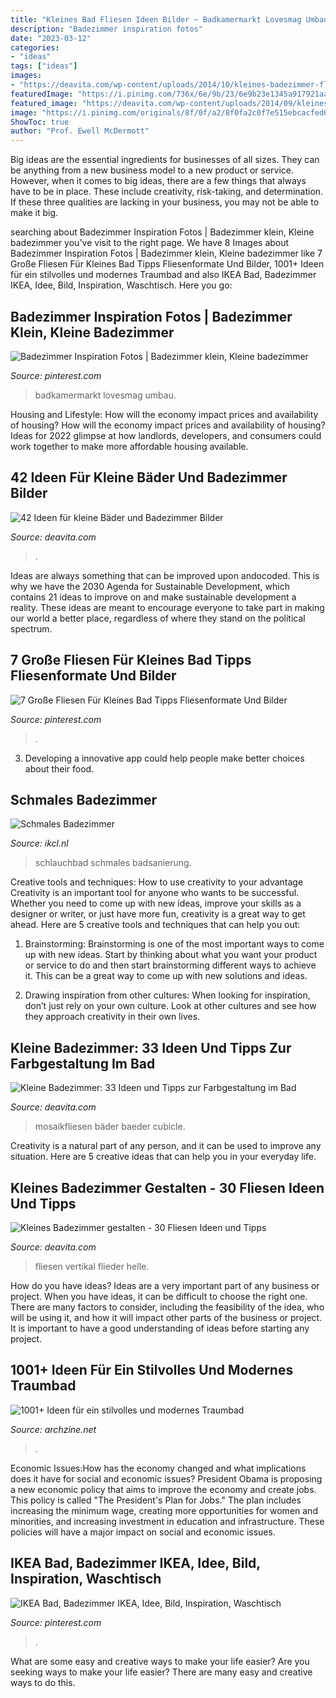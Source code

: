 ```yaml
---
title: "Kleines Bad Fliesen Ideen Bilder ~ Badkamermarkt Lovesmag Umbau"
description: "Badezimmer inspiration fotos"
date: "2023-03-12"
categories:
- "ideas"
tags: ["ideas"]
images:
- "https://deavita.com/wp-content/uploads/2014/10/kleines-badezimmer-fliesen-ideengrau-weiss-floral-vertikal.jpg"
featuredImage: "https://i.pinimg.com/736x/6e/9b/23/6e9b23e1345a917921aabb5d6f51b369.jpg"
featured_image: "https://deavita.com/wp-content/uploads/2014/09/kleines-bad-idee-matt-braune-fliesen-waschtisch-led-streifen.jpg"
image: "https://i.pinimg.com/originals/8f/0f/a2/8f0fa2c0f7e515ebcacfed605364b638.jpg"
ShowToc: true
author: "Prof. Ewell McDermott"
---
```



Big ideas are the essential ingredients for businesses of all sizes. They can be anything from a new business model to a new product or service. However, when it comes to big ideas, there are a few things that always have to be in place. These include creativity, risk-taking, and determination. If these three qualities are lacking in your business, you may not be able to make it big.

	

		
searching about Badezimmer Inspiration Fotos | Badezimmer klein, Kleine badezimmer you've visit to the right page. We have 8 Images about Badezimmer Inspiration Fotos | Badezimmer klein, Kleine badezimmer like 7 Große Fliesen Für Kleines Bad Tipps Fliesenformate Und Bilder, 1001+ Ideen für ein stilvolles und modernes Traumbad and also IKEA Bad, Badezimmer IKEA, Idee, Bild, Inspiration, Waschtisch. Here you go:
		
    
## Badezimmer Inspiration Fotos | Badezimmer Klein, Kleine Badezimmer

<img loading=lazy src="https://i.pinimg.com/736x/6e/9b/23/6e9b23e1345a917921aabb5d6f51b369.jpg" onerror="this.onerror=null;this.src='https://tse3.mm.bing.net/th?id=OIP.M546wW45_XaeSmptwS2StQHaMF&amp;pid=15.1';" alt="Badezimmer Inspiration Fotos | Badezimmer klein, Kleine badezimmer">

_Source: pinterest.com_

>badkamermarkt lovesmag umbau. 

	

Housing and Lifestyle: How will the economy impact prices and availability of housing?
How will the economy impact prices and availability of housing? 
Ideas for 2022 glimpse at how landlords, developers, and consumers could work together to make more affordable housing available.

    
## 42 Ideen Für Kleine Bäder Und Badezimmer Bilder

<img loading=lazy src="https://deavita.com/wp-content/uploads/2014/09/kleines-bad-idee-matt-braune-fliesen-waschtisch-led-streifen.jpg" onerror="this.onerror=null;this.src='https://tse3.mm.bing.net/th?id=OIP.q8MPpraCFAL_t57iO7wn6QHaLH&amp;pid=15.1';" alt="42 Ideen für kleine Bäder und Badezimmer Bilder">

_Source: deavita.com_

>. 

	

Ideas are always something that can be improved upon andocoded. This is why we have the 2030 Agenda for Sustainable Development, which contains 21 ideas to improve on and make sustainable development a reality. These ideas are meant to encourage everyone to take part in making our world a better place, regardless of where they stand on the political spectrum.

    
## 7 Große Fliesen Für Kleines Bad Tipps Fliesenformate Und Bilder

<img loading=lazy src="https://i.pinimg.com/736x/cd/ee/fe/cdeefe9e5347eb90f3af58c923505ad2.jpg" onerror="this.onerror=null;this.src='https://tse1.mm.bing.net/th?id=OIP.1Uz-paJv7HQxTIteRu1XQgHaLK&amp;pid=15.1';" alt="7 Große Fliesen Für Kleines Bad Tipps Fliesenformate Und Bilder">

_Source: pinterest.com_

>. 

	

3. Developing a innovative app could help people make better choices about their food.

    
## Schmales Badezimmer

<img loading=lazy src="https://i.pinimg.com/originals/8f/0f/a2/8f0fa2c0f7e515ebcacfed605364b638.jpg" onerror="this.onerror=null;this.src='https://tse2.mm.bing.net/th?id=OIP.ylp8rvM4aYK2i7cOwyMxqgHaLH&amp;pid=15.1';" alt="Schmales Badezimmer">

_Source: ikcl.nl_

>schlauchbad schmales badsanierung. 

	

Creative tools and techniques: How to use creativity to your advantage
Creativity is an important tool for anyone who wants to be successful. Whether you need to come up with new ideas, improve your skills as a designer or writer, or just have more fun, creativity is a great way to get ahead. Here are 5 creative tools and techniques that can help you out:
1. Brainstorming: Brainstorming is one of the most important ways to come up with new ideas. Start by thinking about what you want your product or service to do and then start brainstorming different ways to achieve it. This can be a great way to come up with new solutions and ideas.

2. Drawing inspiration from other cultures: When looking for inspiration, don’t just rely on your own culture. Look at other cultures and see how they approach creativity in their own lives.

    
## Kleine Badezimmer: 33 Ideen Und Tipps Zur Farbgestaltung Im Bad

<img loading=lazy src="https://deavita.com/wp-content/uploads/2014/08/kleine-badezimmer-ideen-eckduschkabine-beige-mosaikfliesen-holzwaschtischschrank.jpg" onerror="this.onerror=null;this.src='https://tse4.mm.bing.net/th?id=OIP.UJ7JqwhKMJgHe0ezhwOJzAHaLs&amp;pid=15.1';" alt="Kleine Badezimmer: 33 Ideen und Tipps zur Farbgestaltung im Bad">

_Source: deavita.com_

>mosaikfliesen bäder baeder cubicle. 

	

Creativity is a natural part of any person, and it can be used to improve any situation. Here are 5 creative ideas that can help you in your everyday life.

    
## Kleines Badezimmer Gestalten - 30 Fliesen Ideen Und Tipps

<img loading=lazy src="https://deavita.com/wp-content/uploads/2014/10/kleines-badezimmer-fliesen-ideengrau-weiss-floral-vertikal.jpg" onerror="this.onerror=null;this.src='https://tse3.mm.bing.net/th?id=OIP.J8uNKmEpBJ9M7D-3L12q0wHaIf&amp;pid=15.1';" alt="Kleines Badezimmer gestalten - 30 Fliesen Ideen und Tipps">

_Source: deavita.com_

>fliesen vertikal flieder helle. 

	

How do you have ideas?
Ideas are a very important part of any business or project. When you have ideas, it can be difficult to choose the right one. There are many factors to consider, including the feasibility of the idea, who will be using it, and how it will impact other parts of the business or project. It is important to have a good understanding of ideas before starting any project.

    
## 1001+ Ideen Für Ein Stilvolles Und Modernes Traumbad

<img loading=lazy src="https://archzine.net/wp-content/uploads/2017/02/traumbäder-badezimmer-in-braun-fliesen-runder-waschbecken-spiegel-lampen-badewane.jpg" onerror="this.onerror=null;this.src='https://tse3.mm.bing.net/th?id=OIP.e_YKCa9DiGBfiJuOtJC--QHaLH&amp;pid=15.1';" alt="1001+ Ideen für ein stilvolles und modernes Traumbad">

_Source: archzine.net_

>. 

	

Economic Issues:How has the economy changed and what implications does it have for social and economic issues?
President Obama is proposing a new economic policy that aims to improve the economy and create jobs. This policy is called "The President's Plan for Jobs." The plan includes increasing the minimum wage, creating more opportunities for women and minorities, and increasing investment in education and infrastructure. These policies will have a major impact on social and economic issues.

    
## IKEA Bad, Badezimmer IKEA, Idee, Bild, Inspiration, Waschtisch

<img loading=lazy src="https://i.pinimg.com/736x/07/cc/1b/07cc1be4ccb81c9a45f4743c61abef8b.jpg" onerror="this.onerror=null;this.src='https://tse1.mm.bing.net/th?id=OIP.roDbhMbrSoHzeudFcLdnowHaLG&amp;pid=15.1';" alt="IKEA Bad, Badezimmer IKEA, Idee, Bild, Inspiration, Waschtisch">

_Source: pinterest.com_

>. 

	

What are some easy and creative ways to make your life easier?
Are you seeking ways to make your life easier? There are many easy and creative ways to do this.

